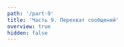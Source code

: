 ```yaml
---
path: '/part-9'
title: 'Часть 9. Перехват сообщений'
overview: true
hidden: false
---
```


<pages-in-this-section></pages-in-this-section>

<exercises-in-this-section></exercises-in-this-section>
